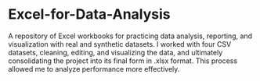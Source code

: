 # Excel-for-Data-Analysis
A repository of Excel workbooks for practicing data analysis, reporting, and visualization with real and synthetic datasets.
I worked with four CSV datasets, cleaning, editing, and visualizing the data, and ultimately consolidating the project into its final form in .xlsx format. This process allowed me to analyze performance more effectively.
